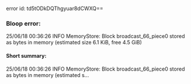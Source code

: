 error id: td5tODkDQThgyuar8dCWXQ==
### Bloop error:

25/06/18 00:36:26 INFO MemoryStore: Block broadcast_66_piece0 stored as bytes in memory (estimated size 6.1 KiB, free 4.5 GiB)
#### Short summary: 

25/06/18 00:36:26 INFO MemoryStore: Block broadcast_66_piece0 stored as bytes in memory (estimated s...